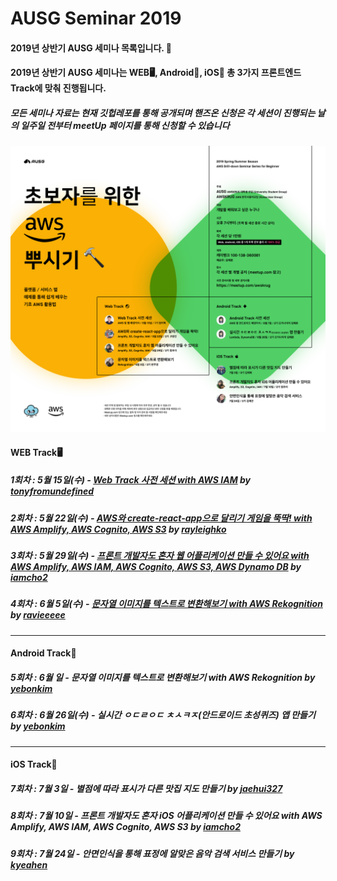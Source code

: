 # AUSG Seminar 2019

#### 2019년 상반기 AUSG 세미나 목록입니다. 🤗

#### 2019년 상반기 AUSG 세미나는 WEB🖥, Android📱, iOS🍎 총 3가지 프론트엔드 Track에 맞춰 진행됩니다.

##### 모든 세미나 자료는 현재 깃헙레포를 통해 공개되며 핸즈온 신청은 각 세션이 진행되는 날의 일주일 전부터 meetUp 페이지를 통해 신청할 수 있습니다

![main-poster](images/main-poster.png)

#### WEB Track🖥

##### 1회차 : 5월 15일(수) - [Web Track 사전 세션 with AWS IAM](<https://github.com/AUSG/ausg-seminar-2019/tree/master/WebTrack/Preparation>) by [tonyfromundefined](<https://github.com/tonyfromundefined>)

##### 2회차 : 5월 22일(수) - [AWS와 create-react-app으로 달리기 게임을 뚝딱! with AWS Amplify, AWS Cognito, AWS S3](<https://github.com/AUSG/ausg-seminar-2019/tree/master/WebTrack/WebTrack2>) by [rayleighko](<https://github.com/rayleighko>)

##### 3회차 : 5월 29일(수) - [프론트 개발자도 혼자 웹 어플리케이션 만들 수 있어요 with AWS Amplify, AWS IAM, AWS Cognito, AWS S3, AWS Dynamo DB](<https://github.com/AUSG/ausg-seminar-2019/tree/master/WebTrack/WebTrack3>) by [iamcho2](<https://github.com/iamcho2>)

##### 4회차 : 6월 5일(수) - [문자열 이미지를 텍스트로 변환해보기 with AWS Rekognition](<https://github.com/AUSG/ausg-seminar-2019/tree/master/WebTrack/WebTrack4>) by [ravieeeee](https://github.com/ravieeeee)

---



#### Android Track📱

##### 5회차 : 6월 일 - 문자열 이미지를 텍스트로 변환해보기 with AWS Rekognition by [yebonkim](https://github.com/yebonkim)

##### 6회차 : 6월 26일(수) - 실시간 ㅇㄷㄹㅇㄷ ㅊㅅㅋㅈ(안드로이드 초성퀴즈) 앱 만들기 by [yebonkim](https://github.com/yebonkim)

------



#### iOS Track🍎

##### 7회차 : 7월 3일 - 별점에 따라 표시가 다른 맛집 지도 만들기 by [jaehui327](<https://github.com/jaehui327>)

##### 8회차 : 7월 10일 - 프론트 개발자도 혼자 iOS 어플리케이션 만들 수 있어요 with AWS Amplify, AWS IAM, AWS Cognito, AWS S3 by [iamcho2](<https://github.com/iamcho2>)

##### 9회차 : 7월 24일 - 안면인식을 통해 표정에 알맞은 음악 검색 서비스 만들기 by [kyeahen](<https://github.com/kyeahen>)

